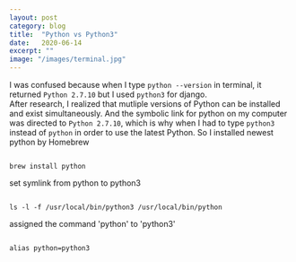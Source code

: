 ```yaml
---
layout: post
category: blog
title:  "Python vs Python3"
date:   2020-06-14
excerpt: ""
image: "/images/terminal.jpg"
---
```


<!-- # Python vs Python3 -->
I was confused because when I type <code>python --version</code> in terminal, 
it returned <code>Python 2.7.10</code> but I used <code>python3</code> for django. 
<br>
After research, I realized that mutliple versions of Python can be installed and exist simultaneously.
And the symbolic link for python on my computer was directed to <code>Python 2.7.10</code>, which is why when I had to type <code>python3</code> instead of <code>python</code> in order to use the latest Python. 
So I installed newest python by Homebrew
<pre><code>
brew install python
</code></pre> 
set symlink from python to python3
<pre><code>
ls -l -f /usr/local/bin/python3 /usr/local/bin/python
</code></pre> 
assigned the command 'python' to 'python3'
<pre><code>
alias python=python3
</code></pre> 